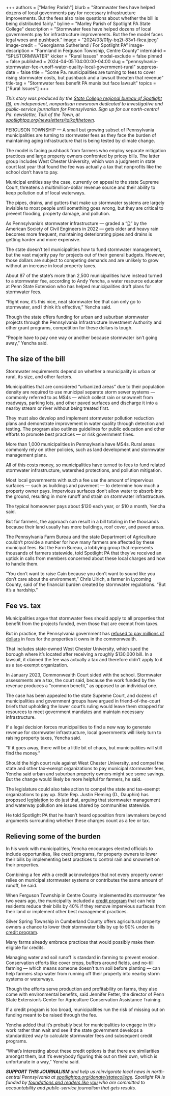 +++
authors = ["Marley Parish"]
blurb = "Stormwater fees have helped dozens of local governments pay for necessary infrastructure improvements. But the fees also raise questions about whether the bill is being distributed fairly."
byline = "Marley Parish of Spotlight PA State College"
description = "Stormwater fees have helped dozens of local governments pay for infrastructure improvements. But the fee model faces legal woes and pushback."
image = "2024/03/01jy-bq2t-83v1-fkca.jpeg"
image-credit = "Georgianna Sutherland / For Spotlight PA"
image-description = "Farmland in Ferguson Township, Centre County"
internal-id = "SPLSTORMWATER"
kicker = "Rural Issues"
modal-exclude = false
pinned = false
published = 2024-04-05T04:00:00-04:00
slug = "pennsylvania-stormwater-fee-runoff-water-quality-local-government-rural"
suppress-date = false
title = "Some Pa. municipalities are turning to fees to cover rising stormwater costs, but pushback and a lawsuit threaten that revenue"
title-tag = "Stormwater fees benefit PA munis but face lawsuit"
topics = ["Rural Issues"]
+++

<em>This story was produced by the </em><a href="https://www.spotlightpa.org/statecollege"><em>State College regional bureau of Spotlight PA</em></a><em>, an independent, nonpartisan newsroom dedicated to investigative and public-service journalism for Pennsylvania. Sign up for our north-central Pa. newsletter, Talk of the Town, at </em><a href="https://www.spotlightpa.org/newsletters/talkofthetown"><em>spotlightpa.org/newsletters/talkofthetown</em></a>.

FERGUSON TOWNSHIP — A small but growing subset of Pennsylvania municipalities are turning to stormwater fees as they face the burden of maintaining aging infrastructure that is being tested by climate change.

The model is facing pushback from farmers who employ separate mitigation practices and large property owners confronted by pricey bills. The latter group includes West Chester University, which won a judgment in state court last year that found the fee was actually a tax that nonprofits like the school don’t have to pay.

Municipal entities say the case, currently on appeal to the state Supreme Court, threatens a multimillion-dollar revenue source and their ability to keep pollution out of local waterways.

The pipes, drains, and gutters that make up stormwater systems are largely invisible to most people until something goes wrong, but they are critical to prevent flooding, property damage, and pollution.

As Pennsylvania’s stormwater infrastructure — graded a “<a href="https://infrastructurereportcard.org/state-item/pennsylvania/">D</a>” by the American Society of Civil Engineers in 2022 — gets older and heavy rain becomes more frequent, maintaining deteriorating pipes and drains is getting harder and more expensive.

The state doesn’t tell municipalities how to fund stormwater management, but the vast majority pay for projects out of their general budgets. However, those dollars are subject to competing demands and are unlikely to grow without an increase in local property taxes.

About 87 of the state’s more than 2,500 municipalities have instead turned to a stormwater fee, according to Andy Yencha, a water resource educator at Penn State Extension who has helped municipalities draft plans for stormwater fees.

“Right now, it’s this nice, neat stormwater fee that can only go to stormwater, and I think it’s effective,” Yencha said.

Though the state offers funding for urban and suburban stormwater projects through the Pennsylvania Infrastructure Investment Authority and other grant programs, competition for these dollars is tough.

“People have to pay one way or another because stormwater isn’t going away,” Yencha said.

<script src="https://www.spotlightpa.org/embed.js" async></script><div data-spl-embed-version="1" data-spl-src="https://www.spotlightpa.org/embeds/newsletter/?cta=Sign%20up%20for%20our%20new%20regional%20newsletter%2C%20%3Cb%3ETalk%20of%20the%20Town%3C%2Fb%3E%2C%20and%20get%20all%20the%20news%20and%20notes%20from%20State%20College%20and%20north-central%20PA.&button=Sign%20Up%20Now&preselect=state_college&eyebrow=DON'T%20MISS%20A%20BEAT"></div>

## The size of the bill

Stormwater requirements depend on whether a municipality is urban or rural, its size, and other factors.

Municipalities that are considered “urbanized areas” due to their population density are required to use municipal separate storm sewer systems — commonly referred to as MS4s — which collect rain or snowmelt from roadways, parking lots, and other paved surfaces and discharge it into a nearby stream or river without being treated first.

They must also develop and implement stormwater pollution reduction plans and demonstrate improvement in water quality through detection and testing. The program also outlines guidelines for public education and other efforts to promote best practices — or risk government fines.

More than 1,000 municipalities in Pennsylvania have MS4s. Rural areas commonly rely on other policies, such as land development and stormwater management plans.

All of this costs money, so municipalities have turned to fees to fund related stormwater infrastructure, watershed protections, and pollution mitigation.

Most local governments with such a fee use the amount of impervious surfaces — such as buildings and pavement — to determine how much a property owner pays. Impervious surfaces don’t allow water to absorb into the ground, resulting in more runoff and strain on stormwater infrastructure.

The typical homeowner pays about $120 each year, or $10 a month, Yencha said.

But for farmers, the approach can result in a bill totaling in the thousands because their land usually has more buildings, roof cover, and paved areas.

The Pennsylvania Farm Bureau and the state Department of Agriculture couldn’t provide a number for how many farmers are affected by these municipal fees. But the Farm Bureau, a lobbying group that represents thousands of farmers statewide, told Spotlight PA that they’ve received an uptick in calls from members concerned about these local charges and how to handle them.

“You don’t want to raise Cain because you don’t want to sound like you don’t care about the environment,” Chris Ulrich, a farmer in Lycoming County, said of the financial burden created by stormwater regulations. “But it’s a hardship.”

## Fee vs. tax

Municipalities argue that stormwater fees should apply to all properties that benefit from the projects funded, even those that are exempt from taxes.

But in practice, the Pennsylvania government has <a href="https://www.pasenategop.com/news/yaw-commonwealth-refuses-to-pay-millions-in-municipal-stormwater-fees/">refused to pay millions of dollars</a> in fees for the properties it owns in the commonwealth.

That includes state-owned West Chester University, which sued the borough where it’s located after receiving a roughly $130,000 bill. In a lawsuit, it claimed the fee was actually a tax and therefore didn’t apply to it as a tax-exempt organization.

In January 2023, Commonwealth Court sided with the school. Stormwater assessments are a tax, the court said, because the work funded by the revenue produces a “common benefit,” as opposed to an individual one.

The case has been appealed to the state Supreme Court, and dozens of municipalities and government groups have argued in friend-of-the-court briefs that upholding the lower court’s ruling would leave them strapped for resources to meet government mandates and maintain necessary infrastructure.

If a legal decision forces municipalities to find a new way to generate revenue for stormwater infrastructure, local governments will likely turn to raising property taxes, Yencha said.

“If it goes away, there will be a little bit of chaos, but municipalities will still find the money.”

Should the high court rule against West Chester University, and compel the state and other tax-exempt organizations to pay municipal stormwater fees, Yencha said urban and suburban property owners might see some savings. But the change would likely be more helpful for farmers, he said.

The legislature could also take action to compel the state and tax-exempt organizations to pay up. State Rep. Justin Fleming (D., Dauphin) has proposed <a href="https://www.legis.state.pa.us/cfdocs/billinfo/BillInfo.cfm?syear=2023&amp;sind=0&amp;body=H&amp;type=B&amp;bn=2147">legislation</a> to do just that, arguing that stormwater management and waterway pollution are issues shared by communities statewide.

He told Spotlight PA that he hasn’t heard opposition from lawmakers beyond arguments surrounding whether these charges count as a fee or tax.

<script src="https://www.spotlightpa.org/embed.js" async></script><div data-spl-embed-version="1" data-spl-src="https://www.spotlightpa.org/embeds/donate/"></div>

## Relieving some of the burden

In his work with municipalities, Yencha encourages elected officials to include opportunities, like credit programs, for property owners to lower their bills by implementing best practices to control rain and snowmelt on their properties.

Combining a fee with a credit acknowledges that not every property owner relies on municipal stormwater systems or contributes the same amount of runoff, he said.

When Ferguson Township in Centre County implemented its stormwater fee two years ago, the municipality included a <a href="https://www.twp.ferguson.pa.us/sites/g/files/vyhlif9771/f/uploads/2021-05_stormwater_fee_credit_policy_manual_0.pdf">credit program</a> that can help residents reduce their bills by 40% if they remove impervious surfaces from their land or implement other best management practices.

Silver Spring Township in Cumberland County offers agricultural property owners a chance to lower their stormwater bills by up to 90% under its <a href="https://www.sstwp.org/DocumentCenter/View/10423/Ag-Credit-Packet?bidId=">credit program</a>.

Many farms already embrace practices that would possibly make them eligible for credits.

Managing water and soil runoff is standard in farming to prevent erosion. Conservation efforts like cover crops, buffers around fields, and no-till farming — which means someone doesn’t turn soil before planting — can help farmers stop water from running off their property into nearby storm systems or waterways.

Though the efforts serve production and profitability on farms, they also come with environmental benefits, said Jennifer Fetter, the director of Penn State Extension’s Center for Agriculture Conservation Assistance Training.

If a credit program is too broad, municipalities run the risk of missing out on funding meant to be raised through the fee.

Yencha added that it’s probably best for municipalities to engage in this work rather than wait and see if the state government develops a standardized way to calculate stormwater fees and subsequent credit programs.

“What’s interesting about these credit options is that there are similarities amongst them, but it’s everybody figuring this out on their own, which is unfortunate in a way,” Yencha said.

<strong><em>SUPPORT THIS JOURNALISM </em></strong><em>and help us reinvigorate local news in north-central Pennsylvania at </em><a href="https://www.spotlightpa.org/donate/statecollege"><em>spotlightpa.org/donate/statecollege</em></a><em>. Spotlight PA is funded by </em><a href="https://www.spotlightpa.org/support"><em>foundations and readers like you</em></a><em> who are committed to accountability and public-service journalism that gets results.</em>

